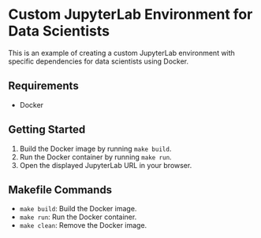 # Custom JupyterLab Environment for Data Scientists

This is an example of creating a custom JupyterLab environment with specific dependencies for data scientists using Docker.

## Requirements

- Docker

## Getting Started

1. Build the Docker image by running `make build`.
2. Run the Docker container by running `make run`.
3. Open the displayed JupyterLab URL in your browser.

## Makefile Commands

- `make build`: Build the Docker image.
- `make run`: Run the Docker container.
- `make clean`: Remove the Docker image.
